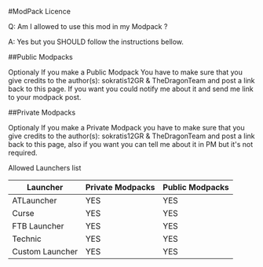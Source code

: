 #ModPack Licence

Q: Am I allowed to use this mod in my Modpack ?

A: Yes but you SHOULD follow the instructions bellow.

##Public Modpacks

Optionaly If you make a Public Modpack You have to make sure that you give credits to the author(s): sokratis12GR & TheDragonTeam and post a link back to this page. If you want you could notify me about it and send me link to your modpack post.

##Private Modpacks

Optionaly If you make a Private Modpack you have to make sure that you give credits to the author(s): sokratis12GR & TheDragonTeam and post a link back to this page, also if you want you can tell me about it in PM but it's not required.

Allowed Launchers list

|  Launcher  | Private Modpacks | Public Modpacks |
|------------|------------------|-----------------|
|ATLauncher|YES|YES|
|Curse|YES|YES|
|FTB Launcher|YES|YES|
|Technic|YES|YES|
|Custom Launcher|YES|YES|
